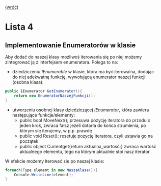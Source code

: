 [(wróć)](../)
# Lista 4
## Implementowanie Enumeratorów w klasie
Aby dodać do naszej klasy możliwoś iterowania się po niej możemy zintegrować ją z interfejsem enumeratora. Polega to na:
* dziedziczeniu _IEnumerable_ w klasie, która ma być iterowalna, dodając do niej adekwatną funkcję, wywołującą enumerator naszej funkcji (osobna klasa):
```cs
public IEnumerator GetEnumerator(){
    return new EnumeratorNaszejFunkcji();
}
```
* utworzeniu osobnej klasy dziedziczącej _IEnumerator_, która zawiera następujące funkcje/elementy:
  * public bool MoveNext();     przesuwa pozycję iteratora do przodu o jeden krok, zwraca fałsz jeżeli dotarła do końca strumienia, po którym się iterujemy, w p.p. prawdę
  * public void Reset();        resetuje pozycję iteratora, czyli ustawia go na początek
  * public object Currentget{return aktualna_wartość;}       zwraca wartość aktualnego elementu, tego na którym aktualnie stoi nasz iterator

W efekcie możemy iterować sie po naszej klasie:
```cs
foreach(Type element in new NaszaKlasa()){
    Console.WriteLine(element);
}
```
